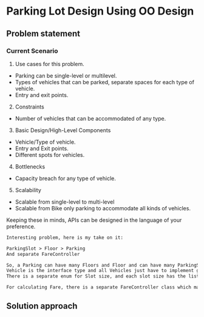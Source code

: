 # Parking Lot Design Using OO Design

## Problem statement

### Current Scenario

1. Use cases for this problem.
* Parking can be single-level or multilevel.
* Types of vehicles that can be parked, separate spaces for each type of vehicle.
* Entry and exit points.

2. Constraints
* Number of vehicles that can be accommodated of any type.

3. Basic Design/High-Level Components
* Vehicle/Type of vehicle.
* Entry and Exit points.
* Different spots for vehicles.

4. Bottlenecks
* Capacity breach for any type of vehicle.

5. Scalability
* Scalable from single-level to multi-level
* Scalable from Bike only parking to accommodate all kinds of vehicles.

Keeping these in minds, APIs can be designed in the language of your preference.

```txt
Interesting problem, here is my take on it:

ParkingSlot > Floor > Parking
And separate FareController

So, a Parking can have many Floors and Floor and can have many ParkingSlots. Each Parking Slot is of certain slot size.
Vehicle is the interface type and all Vehicles just have to implement getType method to return type of Vehicle.
There is a separate enum for Slot size, and each slot size has the list of vehicle types it can accommodate. This keeps Parking and Vehicle objects independent of each other.

For calculating Fare, there is a separate FareController class which maintains map of each vehicle parked with details of parking and entry and exit time. Fare for Vehicle type can be kept in Parking and then getFare method can return the final fare on the basis of its inputs which is Parking, entryTime and exitTime.
```

## Solution approach